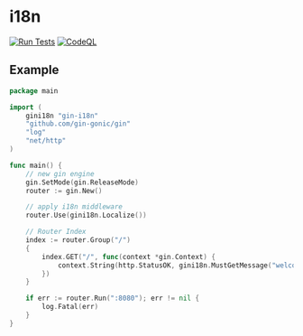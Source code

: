 # i18n
[![Run Tests](https://github.com/bos-hieu/i18n/actions/workflows/go.yml/badge.svg)](https://github.com/bos-hieu/i18n/actions/workflows/go.yml)
[![CodeQL](https://github.com/bos-hieu/i18n/actions/workflows/codeql-analysis.yml/badge.svg)](https://github.com/bos-hieu/i18n/actions/workflows/codeql-analysis.yml)

## Example
```go
package main

import (
	gini18n "gin-i18n"
	"github.com/gin-gonic/gin"
	"log"
	"net/http"
)

func main() {
	// new gin engine
	gin.SetMode(gin.ReleaseMode)
	router := gin.New()

	// apply i18n middleware
	router.Use(gini18n.Localize())

	// Router Index
	index := router.Group("/")
	{
		index.GET("/", func(context *gin.Context) {
			context.String(http.StatusOK, gini18n.MustGetMessage("welcome"))
		})
	}

	if err := router.Run(":8080"); err != nil {
		log.Fatal(err)
	}
}
```